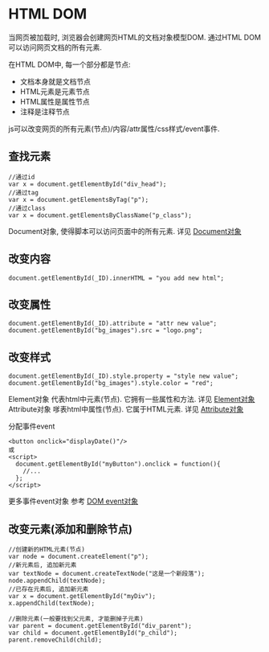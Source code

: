 HTML DOM
==
当网页被加载时, 浏览器会创建网页HTML的文档对象模型DOM. 通过HTML DOM可以访问网页文档的所有元素.

在HTML DOM中, 每一个部分都是节点:
- 文档本身就是文档节点
- HTML元素是元素节点
- HTML属性是属性节点
- 注释是注释节点

js可以改变网页的所有元素(节点)/内容/attr属性/css样式/event事件.

查找元素
--
```
//通过id
var x = document.getElementById("div_head");
//通过tag
var x = document.getElementsByTag("p");
//通过class
var x = document.getElementsByClassName("p_class");
```
Document对象, 使得脚本可以访问页面中的所有元素. 详见 [Document对象](http://www.w3school.com.cn/jsref/dom_obj_document.asp)

改变内容
--
```
document.getElementById(_ID).innerHTML = "you add new html";
```
改变属性
--
```
document.getElementById(_ID).attribute = "attr new value";
document.getElementById("bg_images").src = "logo.png";
```
改变样式
--
```
document.getElementById(_ID).style.property = "style new value";
document.getElementById("bg_images").style.color = "red";
```
Element对象 代表html中元素(节点). 它拥有一些属性和方法. 详见 [Element对象](http://www.w3school.com.cn/jsref/dom_obj_all.asp)
Attribute对象 嗲表html中属性(节点). 它属于HTML元素. 详见 [Attribute对象](http://www.w3school.com.cn/jsref/dom_obj_attributes.asp)

分配事件event
```
<button onclick="displayDate()"/>
或
<script>
  document.getElementById("myButton").onclick = function(){
    //...
  };
</script>
```
更多事件event对象 参考 [DOM event对象](http://www.w3school.com.cn/jsref/dom_obj_event.asp)

改变元素(添加和删除节点)
--
```
//创建新的HTML元素(节点)
var node = document.createElement("p");
//新元素后, 追加新元素
var textNode = document.createTextNode("这是一个新段落");
node.appendChild(textNode);
//已存在元素后, 追加新元素
var x = document.getElementById("myDiv");
x.appendChild(textNode);

//删除元素(一般要找到父元素, 才能删掉子元素)
var parent = document.getElementById("div_parent");
var child = document.getElementById("p_child");
parent.removeChild(child);
```
